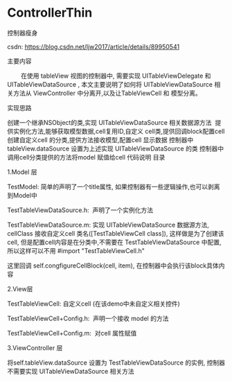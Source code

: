 # ControllerThin
控制器瘦身

csdn: https://blog.csdn.net/ljw2017/article/details/89950541

主要内容

        在使用 tableView 视图的控制器中, 需要实现 UITableViewDelegate 和 UITableViewDataSource , 本文主要说明了如何将 UITableViewDataSource 相关方法从 ViewController 中分离开,以及让TableViewCell 和 模型分离。

实现思路

创建一个继承NSObject的类,实现 UITableViewDataSource 相关数据源方法 
提供实例化方法,能够获取模型数据,cell复用ID,自定义 cell类,提供回调block配置cell
创建自定义cell 的分类,提供方法接收模型,配置cell 显示数据
控制器中tableView.dataSource 设置为上述实现 UITableViewDataSource 的类
控制器中调用cell分类提供的方法将model 赋值给cell
代码说明
目录



1.Model 层

TestModel: 简单的声明了一个title属性, 如果控制器有一些逻辑操作,也可以剥离到Model中

TestTableViewDataSource.h:  声明了一个实例化方法



TestTableViewDataSource.m: 实现 UITableViewDataSource 数据源方法, cellClass 接收自定义cell 类名([TestTableViewCell class]), 这样做是为了创建该cell, 但是配置cell内容是在分类中,不需要在 TestTableViewDataSource 中配置,所以这样可以不用 #import "TestTableViewCell.h" 



这里回调 self.congfigureCellBlock(cell, item), 在控制器中会执行该block具体内容



2.View层

TestTableViewCell: 自定义cell (在该demo中未自定义相关控件)

TestTableViewCell+Config.h:  声明一个接收 model 的方法



TestTableViewCell+Config.m:  对cell 属性赋值



3.ViewController 层

将self.tableView.dataSource 设置为 TestTableViewDataSource 的实例, 控制器不需要实现 UITableViewDataSource 相关方法


